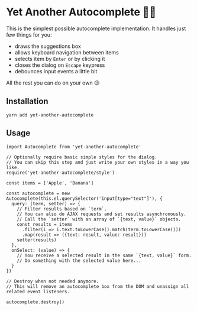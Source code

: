 # Yet Another Autocomplete 🙅‍♂️

This is the simplest possible autocomplete implementation.
It handles just few things for you:
- draws the suggestions box
- allows keyboard navigation between items
- selects item by `Enter` or by clicking it
- closes the dialog on `Escape` keypress
- debounces input events a little bit

All the rest you can do on your own 😉

## Installation

```
yarn add yet-another-autocomplete
```

## Usage

```
import Autocomplete from 'yet-another-autocomplete'

// Optionally require basic simple styles for the dialog.
// You can skip this step and just write your own styles in a way you like.
require('yet-another-autocomplete/style')

const items = ['Apple', 'Banana']

const autocomplete = new Autocomplete(this.el.querySelector('input[type="text"]'), {
  query: (term, setter) => {
    // Filter results based on `term`.
    // You can also do AJAX requests and set results asynchronously.
    // Call the `setter` with an array of `{text, value}` objects.
    const results = items
      .filter(i => i.text.toLowerCase().match(term.toLowerCase()))
      .map(result => ({text: result, value: result}))
    setter(results)
  },
  onSelect: (value) => {
    // You receive a selected result in the same `{text, value}` form.
    // Do something with the selected value here...
  }
})

// Destroy when not needed anymore.
// This will remove an autocomplete box from the DOM and unassign all related event listeners.

autocomplete.destroy()

```